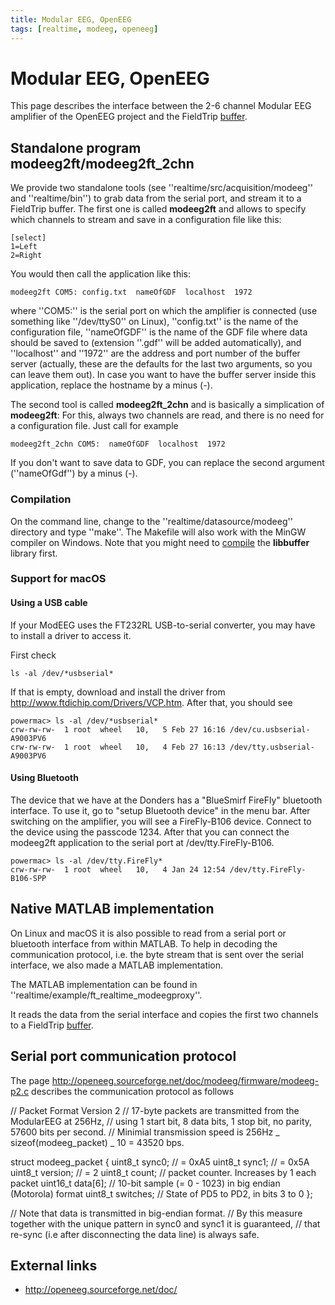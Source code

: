 ```yaml
---
title: Modular EEG, OpenEEG
tags: [realtime, modeeg, openeeg]
---
```


# Modular EEG, OpenEEG

This page describes the interface between the 2-6 channel Modular EEG amplifier of the OpenEEG project and the FieldTrip [buffer](/development/realtime/buffer_overview).

## Standalone program modeeg2ft/modeeg2ft_2chn

We provide two standalone tools (see ''realtime/src/acquisition/modeeg'' and ''realtime/bin'') to grab data from the serial port, and stream it to a FieldTrip buffer. The first one is called **modeeg2ft** and allows to specify which channels to stream and save in a configuration file like this:

    [select]
    1=Left
    2=Right

You would then call the application like this:

    modeeg2ft COM5: config.txt  nameOfGDF  localhost  1972

where ''COM5:'' is the serial port on which the amplifier is connected (use something like ''/dev/ttyS0'' on Linux), ''config.txt'' is the name of the configuration file, ''nameOfGDF'' is the name of the GDF file where data should be saved to (extension ''.gdf'' will be added automatically), and ''localhost'' and ''1972'' are the address and port number of the buffer server (actually, these are the defaults for the last two arguments, so you can leave them out). In case you want to have the buffer server
inside this application, replace the hostname by a minus (-).

The second tool is called **modeeg2ft_2chn** and is basically a simplication of **modeeg2ft**: For this, always two channels are read, and there is no need for a configuration file. Just call for example

    modeeg2ft_2chn COM5:  nameOfGDF  localhost  1972

If you don't want to save data to GDF, you can replace the second argument (''nameOfGdf'') by a minus (-).

### Compilation

On the command line, change to the ''realtime/datasource/modeeg'' directory and type ''make''. The Makefile will also work with the MinGW compiler on
Windows. Note that you might need to [compile](/development/realtime/buffer) the **libbuffer** library first.

### Support for macOS

#### Using a USB cable

If your ModEEG uses the FT232RL USB-to-serial converter, you may have to install a driver to access it.

First check

    ls -al /dev/*usbserial*

If that is empty, download and install the driver from <http://www.ftdichip.com/Drivers/VCP.htm>. After that, you should see

    powermac> ls -al /dev/*usbserial*
    crw-rw-rw-  1 root  wheel   10,   5 Feb 27 16:16 /dev/cu.usbserial-A9003PV6
    crw-rw-rw-  1 root  wheel   10,   4 Feb 27 16:13 /dev/tty.usbserial-A9003PV6

#### Using Bluetooth

The device that we have at the Donders has a "BlueSmirf FireFly" bluetooth interface. To use it, go to "setup Bluetooth device" in the menu bar. After switching on the amplifier, you will see a FireFly-B106 device. Connect to the device using the passcode 1234. After that you can connect the modeeg2ft application to the serial port at /dev/tty.FireFly-B106.

    powermac> ls -al /dev/tty.FireFly*
    crw-rw-rw-  1 root  wheel   10,   4 Jan 24 12:54 /dev/tty.FireFly-B106-SPP

## Native MATLAB implementation

On Linux and macOS it is also possible to read from a serial port or bluetooth interface from within MATLAB. To help in decoding the communication protocol, i.e. the byte stream that is sent over the serial interface, we also made a MATLAB implementation.

The MATLAB implementation can be found in ''realtime/example/ft_realtime_modeegproxy''.

It reads the data from the serial interface and copies the first two channels to a FieldTrip [buffer](/development/realtime/buffer_overview).

## Serial port communication protocol

The page <http://openeeg.sourceforge.net/doc/modeeg/firmware/modeeg-p2.c> describes the communication protocol as follows

// Packet Format Version 2
// 17-byte packets are transmitted from the ModularEEG at 256Hz,
// using 1 start bit, 8 data bits, 1 stop bit, no parity, 57600 bits per second.
// Minimial transmission speed is 256Hz _ sizeof(modeeg_packet) _ 10 = 43520 bps.

 struct modeeg_packet
{
uint8_t sync0; // = 0xA5
uint8_t sync1; // = 0x5A
uint8_t version; // = 2
uint8_t count; // packet counter. Increases by 1 each packet
uint16_t data[6]; // 10-bit sample (= 0 - 1023) in big endian (Motorola) format
uint8_t switches; // State of PD5 to PD2, in bits 3 to 0
};

 // Note that data is transmitted in big-endian format.
// By this measure together with the unique pattern in sync0 and sync1 it is guaranteed,
// that re-sync (i.e after disconnecting the data line) is always safe.

## External links

- <http://openeeg.sourceforge.net/doc/>
